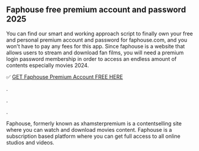 ## Faphouse free premium account and password 2025

You can find our smart and working approach script to finally own your free and personal premium account and password for faphouse.com, and you won't have to pay any fees for this app. Since faphouse is a website that allows users to stream and download fan films, you will need a premium login password membership in order to access an endless amount of contents especially movies 2024.

✅️ [GET Faphouse Premium Account FREE HERE](http://xurl.work/i/faphousegold)


.

.

.

Faphouse, formerly known as xhamsterpremium is a contentselling site where you can watch and download movies content. Faphouse is a subscription based platform where you can get full access to all online studios and videos.

